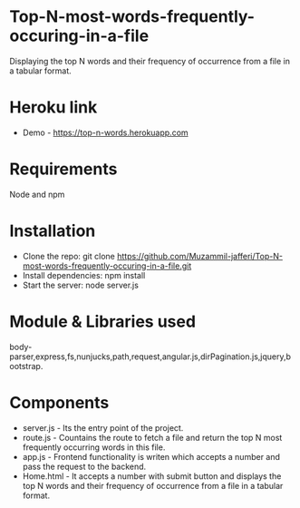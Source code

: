 # Top-N-most-words-frequently-occuring-in-a-file
Displaying the top N words and their frequency of occurrence from a file in a tabular format.

# Heroku link
- Demo - https://top-n-words.herokuapp.com

# Requirements
Node and npm

# Installation
- Clone the repo: git clone https://github.com/Muzammil-jafferi/Top-N-most-words-frequently-occuring-in-a-file.git
- Install dependencies: npm install
- Start the server: node server.js

# Module & Libraries used 
body-parser,express,fs,nunjucks,path,request,angular.js,dirPagination.js,jquery,bootstrap.

# Components
- server.js - Its the entry point of the project.
- route.js - Countains the route to fetch a file and return the top N most frequently occurring words in this file.
- app.js - Frontend functionality is writen which accepts a number and pass the request to the backend.
- Home.html - It accepts a number with submit button and displays the top N words and their frequency of occurrence from a file in a tabular format.
